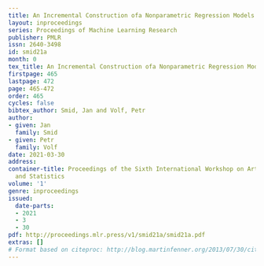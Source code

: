 ```yaml
---
title: An Incremental Construction ofa Nonparametric Regression Models
layout: inproceedings
series: Proceedings of Machine Learning Research
publisher: PMLR
issn: 2640-3498
id: smid21a
month: 0
tex_title: An Incremental Construction ofa Nonparametric Regression Models
firstpage: 465
lastpage: 472
page: 465-472
order: 465
cycles: false
bibtex_author: Smid, Jan and Volf, Petr
author:
- given: Jan
  family: Smid
- given: Petr
  family: Volf
date: 2021-03-30
address:
container-title: Proceedings of the Sixth International Workshop on Artificial Intelligence
  and Statistics
volume: '1'
genre: inproceedings
issued:
  date-parts:
  - 2021
  - 3
  - 30
pdf: http://proceedings.mlr.press/v1/smid21a/smid21a.pdf
extras: []
# Format based on citeproc: http://blog.martinfenner.org/2013/07/30/citeproc-yaml-for-bibliographies/
---
```

